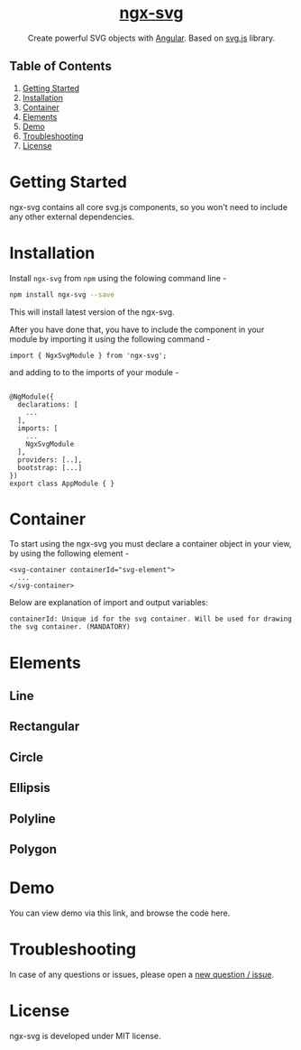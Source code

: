 <a href="https://github.com/vvaldersteins/ngx-svg">
  <h1 align="center">ngx-svg</h1>
</a>

<p align="center">Create powerful SVG objects with <a href="https://angular.io">Angular</a>. Based on <a href="http://svgjs.com">svg.js</a> library.</p>

## Table of Contents
1. [Getting Started](#getting-started)
2. [Installation](#installation)
3. [Container](#container)
4. [Elements](#elements)
5. [Demo](#demo)
6. [Troubleshooting](#troubleshooting)
7. [License](#license)

# Getting Started

ngx-svg contains all core svg.js components, so you won't need to include any other external dependencies.

# Installation

Install `ngx-svg` from `npm` using the folowing command line -

```bash
npm install ngx-svg --save
```

This will install latest version of the ngx-svg.

After you have done that, you have to include the component in your module by importing it using the following command -

```
import { NgxSvgModule } from 'ngx-svg';
```

and adding to to the imports of your module -

```

@NgModule({
  declarations: [
    ...
  ],
  imports: [
    ...
    NgxSvgModule
  ],
  providers: [..],
  bootstrap: [...]
})
export class AppModule { }

```

# Container

To start using the ngx-svg you must declare a container object in your view, by using the following element -

```
<svg-container containerId="svg-element">
  ...
</svg-container>

```

Below are explanation of import and output variables:

```
containerId: Unique id for the svg container. Will be used for drawing the svg container. (MANDATORY)
```

# Elements

## Line

## Rectangular

## Circle

## Ellipsis

## Polyline

## Polygon

# Demo

You can view demo via this link, and browse the code here.

# Troubleshooting

In case of any questions or issues, please open a [new question / issue](https://github.com/vvaldersteins/ngx-svg/issues).

# License

ngx-svg is developed under MIT license.
